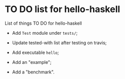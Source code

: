TO DO list for hello-haskell
============================

List of things TO DO for hello-haskell


* Add `Test` module under `tests/`;

* Update tested-with list after testing on travis;

* Add executable `hello`;

* Add an "example";

* Add a "benchmark".
